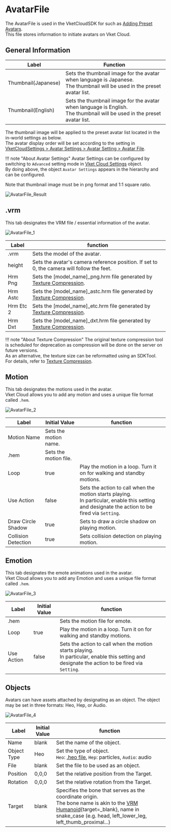 # AvatarFile

The AvatarFile is used in the VketCloudSDK for such as [Adding Preset Avatars](PresetAvatar.md).<br>
This file stores information to initiate avatars on Vket Cloud.

## General Information

| Label | Function |
| ---- | ---- |
| Thumbnail(Japanese) | Sets the thumbnail image for the avatar when language is Japanese. <br> The thumbnail will be used in the preset avatar list. |
| Thumbnail(English) | Sets the thumbnail image for the avatar when language is English. <br> The thumbnail will be used in the preset avatar list. |

The thumbnail image will be applied to the preset avatar list located in the in-world settings as below.<br>
The avatar display order will be set according to the setting in [VketCloudSettings > Avatar Settings > Avatar Setting > Avatar File](../VketCloudSettings/AvatarSettings.md).<br>

!!! note "About Avatar Settings"
    Avatar Settings can be configured by switching to `Advanced` setting mode in [Vket Cloud Settings](../VketCloudSettings/Overview.md) object.<br>
    By doing above, the object `Avatar Settings` appears in the hierarchy and can be configured.

Note that thumbnail image must be in png format and 1:1 square ratio.

![AvatarFile_Result](img/AvatarFile_Result.jpg)

## .vrm

This tab designates the VRM file / essential information of the avatar.

![AvatarFile_1](img/AvatarFile_1.jpg)

| Label | function |
| ---- | ---- |
| .vrm | Sets the model of the avatar. |
| height | Sets the avatar's camera reference position. If set to 0, the camera will follow the feet. |
| Hrm Png | Sets the [model_name]_png.hrm file generated by [Texture Compression](../WorldOptimization/TextureCompression.md). |
| Hrm Astc | Sets the [model_name]_astc.hrm file generated by [Texture Compression](../WorldOptimization/TextureCompression.md). |
| Hrm Etc 2 | Sets the [model_name]_etc.hrm file generated by [Texture Compression](../WorldOptimization/TextureCompression.md). |
| Hrm Dxt | Sets the [model_name]_dxt.hrm file generated by [Texture Compression](../WorldOptimization/TextureCompression.md). |

!!! note "About Texture Compression"
    The original texture compression tool is scheduled for deprecation as compression will be done on the server on future versions.<br>
    As an alternative, the texture size can be reformatted using an SDKTool.<br>
    For details, refer to [Texture Compression](../WorldOptimization/TextureCompression.md).

## Motion

This tab designates the motions used in the avatar.<br>
Vket Cloud allows you to add any motion and uses a unique file format called `.hem`.

![AvatarFile_2](img/AvatarFile_2.jpg)

| Label | Initial Value | function |
| ---- | ---- | ---- |
| Motion Name | Sets the motion name. |
| .hem | Sets the motion file. |
| Loop | true | Play the motion in a loop. Turn it on for walking and standby motions. |
| Use Action | false | Sets the action to call when the motion starts playing.<br>  In particular, enable this setting and designate the action to be fired via `Setting`. |
| Draw Circle Shadow | true | Sets to draw a circle shadow on playing motion. |
| Collision Detection | true | Sets collision detection on playing motion. |

## Emotion

This tab designates the emote animations used in the avatar.<br> 
Vket Cloud allows you to add any Emotion and uses a unique file format called `.hem`.

![AvatarFile_3](img/AvatarFile_3.jpg)

|  Label | Initial Value | function |
| ----   | ---- | ---- |
| .hem | | Sets the motion file for emote. |
| Loop | true | Play the motion in a loop. Turn it on for walking and standby motions. |
| Use Action | false | Sets the action to call when the motion starts playing.<br>  In particular, enable this setting and designate the action to be fired via `Setting`. |

## Objects

Avatars can have assets attached by designating as an object.
The object may be set in three formats: Heo, Hep, or Audio.

![AvatarFile_4](img/AvatarFile_4.jpg)

|  Label | Initial Value | function |
| ----   | ---- | ---- |
| Name | blank | Set the name of the object. |
| Object Type | Heo | Set the type of object. <br>`Heo`: [.heo file](../WorldMakingGuide/HEOExporter_Tutorial.md), `Hep`: particles, `Audio`: audio |
| File | blank | Set the file to be used as an object. |
| Position | 0,0,0 | Set the relative position from the Target. |
| Rotation | 0,0,0 | Set the relative rotation from the Target. |
| Target | blank | Specifies the bone that serves as the coordinate origin. <br> The bone name is akin to the [VRM Humanoid](https://vrm.dev/en/univrm/humanoid/humanoid_overview){target=_blank}, name in snake_case (e.g. head, left_lower_leg, left_thumb_proximal...)|

